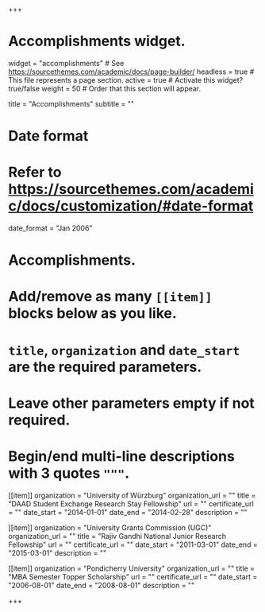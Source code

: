 +++
# Accomplishments widget.
widget = "accomplishments"  # See https://sourcethemes.com/academic/docs/page-builder/
headless = true  # This file represents a page section.
active = true  # Activate this widget? true/false
weight = 50  # Order that this section will appear.

title = "Accomplishments"
subtitle = ""

# Date format
#   Refer to https://sourcethemes.com/academic/docs/customization/#date-format
date_format = "Jan 2006"

# Accomplishments.
#   Add/remove as many `[[item]]` blocks below as you like.
#   `title`, `organization` and `date_start` are the required parameters.
#   Leave other parameters empty if not required.
#   Begin/end multi-line descriptions with 3 quotes `"""`.

[[item]]
  organization = "University of Würzburg"
  organization_url = ""
  title = "DAAD Student Exchange Research Stay Fellowship"
  url = ""
  certificate_url = ""
  date_start = "2014-01-01"
  date_end = "2014-02-28"
  description = ""

[[item]]
  organization = "University Grants Commission (UGC)"
  organization_url = ""
  title = "Rajiv Gandhi National Junior Research Fellowship"
  url = ""
  certificate_url = ""
  date_start = "2011-03-01"
  date_end = "2015-03-01"
  description = ""
  
[[item]]
  organization = "Pondicherry University"
  organization_url = ""
  title = "MBA Semester Topper Scholarship"
  url = ""
  certificate_url = ""
  date_start = "2006-08-01"
  date_end = "2008-08-01"
  description = ""

+++
